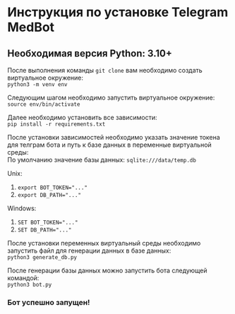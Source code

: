 # Инструкция по установке Telegram MedBot

## Необходимая версия Python: 3.10+

После выполнения команды `git clone` вам необходимо создать виртуальное окружение:  
`python3 -m venv env`

Следующим шагом необходимо запустить виртуальное окружение:  
`source env/bin/activate`

Далее необходимо установить все зависимости:  
`pip install -r requirements.txt`

После установки зависимостей необходимо указать значение токена для телграм бота и путь к базе данных в переменные виртуальной среды:  
По умолчанию значение базы данных: `sqlite:///data/temp.db`  

Unix:  
1. `export BOT_TOKEN="..."`  
2. `export DB_PATH="..."`  

Windows:  
1. `SET BOT_TOKEN="..."`  
2. `SET DB_PATH="..."`  

После установки переменных виртуальный среды необходимо запустить файл для генерации данных в базе данных:  
`python3 generate_db.py`  

После генерации базы данных можно запустить бота следующей командой:  
`python3 bot.py`  

### Бот успешно запущен!
